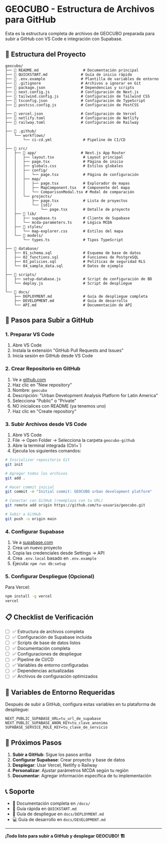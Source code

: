 # GEOCUBO - Estructura de Archivos para GitHub

Esta es la estructura completa de archivos de GEOCUBO preparada para subir a GitHub con VS Code e integración con Supabase.

## 📁 Estructura del Proyecto

```
geocubo/
├── 📄 README.md                    # Documentación principal
├── 📄 QUICKSTART.md               # Guía de inicio rápido
├── 📄 .env.example                # Plantilla de variables de entorno
├── 📄 .gitignore                  # Archivos a ignorar en Git
├── 📄 package.json                # Dependencias y scripts
├── 📄 next.config.js              # Configuración de Next.js
├── 📄 tailwind.config.js          # Configuración de Tailwind CSS
├── 📄 tsconfig.json               # Configuración de TypeScript
├── 📄 postcss.config.js           # Configuración de PostCSS
│
├── 🔧 vercel.json                 # Configuración de Vercel
├── 🔧 netlify.toml                # Configuración de Netlify  
├── 🔧 railway.toml                # Configuración de Railway
│
├── 📂 .github/
│   └── workflows/
│       └── ci-cd.yml              # Pipeline de CI/CD
│
├── 📂 src/
│   ├── 📂 app/                    # Next.js App Router
│   │   ├── layout.tsx             # Layout principal
│   │   ├── page.tsx               # Página de inicio
│   │   ├── globals.css            # Estilos globales
│   │   ├── config/
│   │   │   └── page.tsx           # Página de configuración
│   │   ├── map/
│   │   │   ├── page.tsx           # Explorador de mapas
│   │   │   ├── MapComponent.tsx   # Componente del mapa
│   │   │   └── ComparisonModal.tsx # Modal de comparación
│   │   └── projects/
│   │       ├── page.tsx           # Lista de proyectos
│   │       └── [id]/
│   │           └── page.tsx       # Detalle de proyecto
│   ├── 📂 lib/
│   │   ├── supabase.ts            # Cliente de Supabase
│   │   └── mcda-parameters.ts     # Lógica MCDA
│   ├── 📂 styles/
│   │   └── map-explorer.css       # Estilos del mapa
│   └── 📂 models/
│       └── types.ts               # Tipos TypeScript
│
├── 📂 database/
│   ├── 01_schema.sql              # Esquema de base de datos
│   ├── 02_functions.sql           # Funciones de PostgreSQL
│   ├── 03_policies.sql            # Políticas de seguridad RLS
│   └── 04_sample_data.sql         # Datos de ejemplo
│
├── 📂 scripts/
│   ├── setup-database.js          # Script de configuración de BD
│   └── deploy.js                  # Script de despliegue
│
└── 📂 docs/
    ├── DEPLOYMENT.md              # Guía de despliegue completa
    ├── DEVELOPMENT.md             # Guía de desarrollo
    └── API.md                     # Documentación de API
```

## 🚀 Pasos para Subir a GitHub

### 1. Preparar VS Code
1. Abre VS Code
2. Instala la extensión "GitHub Pull Requests and Issues"
3. Inicia sesión en GitHub desde VS Code

### 2. Crear Repositorio en GitHub
1. Ve a [github.com](https://github.com)
2. Haz clic en "New repository"
3. Nombre: `geocubo`
4. Descripción: "Urban Development Analysis Platform for Latin America"
5. Selecciona "Public" o "Private"
6. NO inicialices con README (ya tenemos uno)
7. Haz clic en "Create repository"

### 3. Subir Archivos desde VS Code
1. Abre VS Code
2. File → Open Folder → Selecciona la carpeta `geocubo-github`
3. Abre la terminal integrada (Ctrl+`)
4. Ejecuta los siguientes comandos:

```bash
# Inicializar repositorio Git
git init

# Agregar todos los archivos
git add .

# Hacer commit inicial
git commit -m "Initial commit: GEOCUBO urban development platform"

# Conectar con GitHub (reemplaza con tu URL)
git remote add origin https://github.com/tu-usuario/geocubo.git

# Subir a GitHub
git push -u origin main
```

### 4. Configurar Supabase
1. Ve a [supabase.com](https://supabase.com)
2. Crea un nuevo proyecto
3. Copia las credenciales desde Settings → API
4. Crea `.env.local` basado en `.env.example`
5. Ejecuta: `npm run db:setup`

### 5. Configurar Despliegue (Opcional)
Para Vercel:
```bash
npm install -g vercel
vercel
```

## 📋 Checklist de Verificación

- [ ] ✅ Estructura de archivos completa
- [ ] ✅ Configuración de Supabase incluida
- [ ] ✅ Scripts de base de datos listos
- [ ] ✅ Documentación completa
- [ ] ✅ Configuraciones de despliegue
- [ ] ✅ Pipeline de CI/CD
- [ ] ✅ Variables de entorno configuradas
- [ ] ✅ Dependencias actualizadas
- [ ] ✅ Archivos de configuración optimizados

## 🔑 Variables de Entorno Requeridas

Después de subir a GitHub, configura estas variables en tu plataforma de despliegue:

```env
NEXT_PUBLIC_SUPABASE_URL=tu_url_de_supabase
NEXT_PUBLIC_SUPABASE_ANON_KEY=tu_clave_anonima
SUPABASE_SERVICE_ROLE_KEY=tu_clave_de_servicio
```

## 🎯 Próximos Pasos

1. **Subir a GitHub**: Sigue los pasos arriba
2. **Configurar Supabase**: Crear proyecto y base de datos
3. **Desplegar**: Usar Vercel, Netlify o Railway
4. **Personalizar**: Ajustar parámetros MCDA según tu región
5. **Documentar**: Agregar información específica de tu implementación

## 📞 Soporte

- 📖 Documentación completa en `/docs/`
- 🚀 Guía rápida en `QUICKSTART.md`
- 🔧 Guía de despliegue en `docs/DEPLOYMENT.md`
- 💻 Guía de desarrollo en `docs/DEVELOPMENT.md`

---

**¡Todo listo para subir a GitHub y desplegar GEOCUBO! 🏗️**

